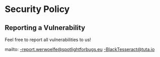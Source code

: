 # Security Policy


## Reporting a Vulnerability

Feel free to report all vulnerabilities to us!

mailto:
-report.werwoelfe@spotlightforbugs.eu
-BlackTesseract@tuta.io 


